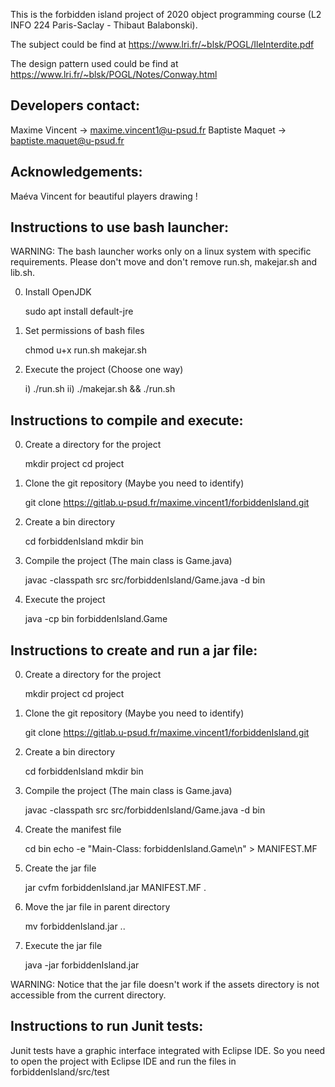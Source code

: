 This is the forbidden island project of 2020 object programming course (L2 INFO 224 Paris-Saclay - Thibaut Balabonski).

The subject could be find at https://www.lri.fr/~blsk/POGL/IleInterdite.pdf

The design pattern used could be find at https://www.lri.fr/~blsk/POGL/Notes/Conway.html

Developers contact:
------------------
Maxime Vincent -> maxime.vincent1@u-psud.fr
Baptiste Maquet -> baptiste.maquet@u-psud.fr

Acknowledgements:
----------------
Maéva Vincent for beautiful players drawing !

Instructions to use bash launcher:
---------------------------------
WARNING: The bash launcher works only on a linux system
with specific requirements. Please don't move and don't
remove run.sh, makejar.sh and lib.sh.

0. Install OpenJDK

	sudo apt install default-jre

1. Set permissions of bash files

	chmod u+x run.sh makejar.sh

2. Execute the project
(Choose one way)

	i) ./run.sh
	ii) ./makejar.sh && ./run.sh

Instructions to compile and execute:
-----------------------------------
0. Create a directory for the project

	mkdir project
	cd project

1. Clone the git repository
(Maybe you need to identify)

	git clone https://gitlab.u-psud.fr/maxime.vincent1/forbiddenIsland.git

2. Create a bin directory

	cd forbiddenIsland
	mkdir bin

3. Compile the project
(The main class is Game.java)

	javac -classpath src src/forbiddenIsland/Game.java -d bin

4. Execute the project

	java -cp bin forbiddenIsland.Game

Instructions to create and run a jar file:
-----------------------------------------
0. Create a directory for the project

	mkdir project
	cd project

1. Clone the git repository
(Maybe you need to identify)

	git clone https://gitlab.u-psud.fr/maxime.vincent1/forbiddenIsland.git

2. Create a bin directory

	cd forbiddenIsland
	mkdir bin

3. Compile the project
(The main class is Game.java)

	javac -classpath src src/forbiddenIsland/Game.java -d bin

4. Create the manifest file

	cd bin
	echo -e "Main-Class: forbiddenIsland.Game\n" > MANIFEST.MF

5. Create the jar file

	jar cvfm forbiddenIsland.jar MANIFEST.MF .

6. Move the jar file in parent directory

	mv forbiddenIsland.jar ..

7. Execute the jar file

	java -jar forbiddenIsland.jar

WARNING: Notice that the jar file doesn't work if the assets
directory is not accessible from the current directory.

Instructions to run Junit tests:
-------------------------------
Junit tests have a graphic interface integrated with Eclipse IDE.
So you need to open the project with Eclipse IDE and run the files
in forbiddenIsland/src/test